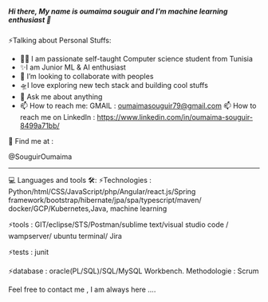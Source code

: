 ##### Hi there, My name is oumaima souguir and I'm  machine learning enthusiast 👋
 
⚡️Talking about Personal Stuffs:

- 👩‍💻 I am passionate self-taught Computer science student from Tunisia
- ✨I am Junior  ML & AI enthusiast
- 👯 I’m looking to collaborate with peoples
- 🛸I love exploring new tech stack and building cool stuffs
- 💬 Ask me about anything
- 📫 How to reach me:
  GMAIL : oumaimasouguir79@gmail.com 
 📫 How to reach me on LinkedIn : 
 https://www.linkedin.com/in/oumaima-souguir-8499a71bb/
 
 🙌 Find me at :

   @SouguirOumaima
 ***********************************************************************************************************************************************************************
 💻 Languages and tools 🛠️:
   ⚡️Technologies :
Python/html/CSS/JavaScript/php/Angular/react.js/Spring
framework/bootstrap/hibernate/jpa/spa/typescript/maven/
docker/GCP/Kubernetes,Java, machine learning

⚡️tools :
GIT/eclipse/STS/Postman/sublime text/visual studio
code / wampserver/ ubuntu terminal/ Jira

⚡️tests : junit

⚡️database : 
oracle(PL/SQL)/SQL/MySQL Workbench. Methodologie : Scrum
 
Feel free to contact me , I am always here .... 

